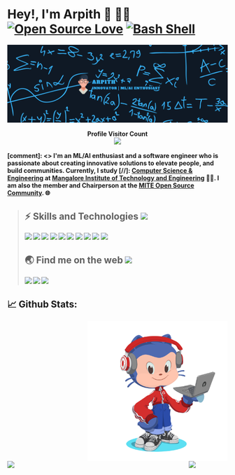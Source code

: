 ﻿
#  Hey!, I'm Arpith :wave: :man_technologist: [![Open Source Love](https://badges.frapsoft.com/os/v1/open-source.svg?v=103)](https://github.com/ellerbrock/open-source-badges/) [![Bash Shell](https://badges.frapsoft.com/bash/v1/bash.png?v=103)](https://github.com/ellerbrock/open-source-badges/)

![](https://github.com/Arpith-kumar/Arpith-kumar/blob/master/dark1.png)

<p  align="center">
<b>Profile Visitor Count</u><br>
<img  src="https://profile-counter.glitch.me/Arpith-kumar/count.svg" />
</p>

[comment]: <> I'm an ML/AI enthusiast and a software engineer who is passionate about creating innovative solutions to elevate people, and build communities. Currently, I study [//]: [Computer Science & Engineering](https://www.instagram.com/core_mite/) at [Mangalore Institute of Technology and Engineering](http://www.mite.ac.in/) :technologist:. I am  also the member and Chairperson at the [MITE Open Source Community](https://www.instagram.com/mosc.mite/). :globe_with_meridians:

> ##  :zap: Skills and Technologies <img src="https://emojis.slackmojis.com/emojis/images/1450452697/175/sonic-wait.gif?1450452697" width="30"/>
>
>![](https://img.shields.io/badge/Machine%20Learning-technology-informational?style=flat-square&logo=Machine%20Learning&logoColor=white&color=blue)&nbsp;![](https://img.shields.io/badge/Deep%20Learning-technology-informational?style=flat-square&logo=Deep%20Learning&logoColor=white&color=blue)&nbsp;![](https://img.shields.io/badge/Python-code-informational?style=flat-square&logo=Python&logoColor=white&color=yellow)&nbsp;![](https://img.shields.io/badge/Tensorflow-library-informational?style=flat-square&logo=Tensorflow&logoColor=white&color=orange)&nbsp;![](https://img.shields.io/badge/Keras-library-informational?style=flat-square&logo=Keras&logoColor=white&color=red)&nbsp;![](https://img.shields.io/badge/Scikitlearn-library-informational?style=flat-square&logo=Scikitlearn&logoColor=white&color=lightblue)&nbsp;![](https://img.shields.io/badge/Django-framework-informational?style=flat-square&logo=Django&logoColor=white&color=2bbc8a)&nbsp;![](https://img.shields.io/badge/Flask-framework-informational?style=flat-square&logo=Flask&logoColor=white&color=lightgray)&nbsp;![](https://img.shields.io/badge/Heroku-cloud-informational?style=flat-square&logo=heroku&logoColor=white&color=Purple)&nbsp;![](https://img.shields.io/badge/Git-version_control-informational?style=flat-square&logo=Git&logoColor=white&color=Red)&nbsp;
>
>##  :earth_asia: Find me on the web <img src="https://emojis.slackmojis.com/emojis/images/1579216111/7550/pikachu_wave.gif?1579216111" width="30"/>
>
> [<img src="https://img.shields.io/badge/stackoverflow-network-informational?style=flat-square&logo=stackoverflow&logoColor=white&color=orange">](https://stackoverflow.com/users/8810223/arpithkumar)&nbsp;[<img src="https://img.shields.io/badge/linkedin-network-informational?style=flat-square&logo=linkedin&logoColor=white&color=blue">](https://www.linkedin.com/in/arpith-s/)&nbsp;[<img src="https://img.shields.io/badge/telegram-network-informational?style=flat-square&logo=telegram&logoColor=white&color=blue">](https://t.me/arpith09)&nbsp;
>
>
## :chart_with_upwards_trend: Github Stats:
<div>
    <img align="right" width="320" height="320" src="https://github.com/Arpith-kumar/Arpith-kumar/blob/master/octocat_.png" />
    <img align="left" width="415" src="https://github-readme-stats.vercel.app/api?username=Arpith-kumar&show_icons=true&hide_border=true">
    <img align="left" src="https://github-readme-stats.vercel.app/api/top-langs/?username=Arpith-kumar&show_icons=true&hide_border=true&layout=compact">
</div>

<br>
 
<!-- <p align="center">
    Designed with ❤️ by <a  href="https://github.com/Arpith-kumar">Arpith</a><img  src="https://emojis.slackmojis.com/emojis/images/1471045842/804/dog.gif?1471045842"  width="50"/>
</p> -->
